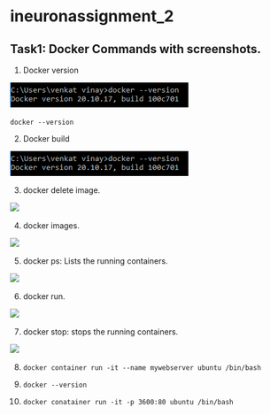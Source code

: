 # ineuronassignment_2

## Task1: Docker Commands with screenshots.

01. Docker version 

![](./images/docker_version.png)

``` docker --version ```

02. Docker build


![](./images/docker_version.png)



03. docker delete image.



![](./images/docker_deleteimage.png)




04. docker images.



![](./images/docker_images.png)




05. docker ps: Lists the running containers.





![](./images/docker_ps.png)





06. docker run. 



![](./images/docker_run.png)






07. docker stop: stops the running containers.



![](./images/docker_stop.png)


08.  ``` docker container run -it --name mywebserver ubuntu /bin/bash ``` 

09.  `docker --version`

10. `docker conatainer run -it -p 3600:80 ubuntu /bin/bash `
